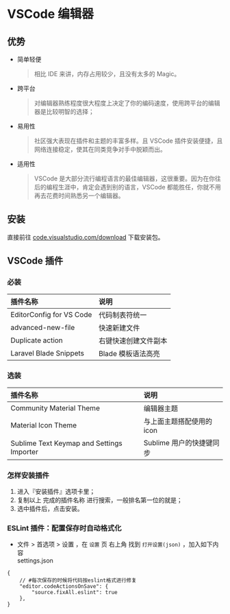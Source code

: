 # VSCode 编辑器

## 优势
- 简单轻便
  > 相比 IDE 来讲，内存占用较少，且没有太多的 Magic。
- 跨平台
  > 对编辑器熟练程度很大程度上决定了你的编码速度，使用跨平台的编辑器是比较明智的选择；
- 易用性
  > 社区强大表现在插件和主题的丰富多样。且 VSCode 插件安装便捷，且网络连接稳定，使其在同类竞争对手中脱颖而出。
- 适用性
  > VSCode 是大部分流行编程语言的最佳编辑器，这很重要。因为在你往后的编程生涯中，肯定会遇到别的语言，VSCode 都能胜任，你就不用再去花费时间熟悉另一个编辑器。
   
## 安装

直接前往 [code.visualstudio.com/download](https://code.visualstudio.com/download) 下载安装包。

## VSCode 插件
### 必装

| 插件名称                     | 	说明          |
|:-------------------------|:-------------|
| EditorConfig for VS Code | 	代码制表符统一     |
| advanced-new-file        | 	快速新建文件      |
| Duplicate action         | 	右键快速创建文件副本  |
| Laravel Blade Snippets   | Blade 模板语法高亮 |

### 选装

| 插件名称                                      | 	说明               |
|:------------------------------------------|:------------------|
| Community Material Theme                  | 	编辑器主题            |
| Material Icon Theme                       | 	与上面主题搭配使用的 icon  |
| Sublime Text Keymap and Settings Importer | 	Sublime 用户的快捷键同步 |

### 怎样安装插件
1. 进入『安装插件』选项卡里；
2. 复制以上 完成的插件名称 进行搜索，一般排名第一位的就是；
3. 选中插件后，点击安装。

### ESLint 插件：配置保存时自动格式化
- 文件 > 首选项 > 设置 ，在 `设置` 页 右上角 找到 `打开设置(json)` ，加入如下内容  
settings.json

```
{
    // #每次保存的时候将代码按eslint格式进行修复
    "editor.codeActionsOnSave": {
        "source.fixAll.eslint": true
    },
}
```
